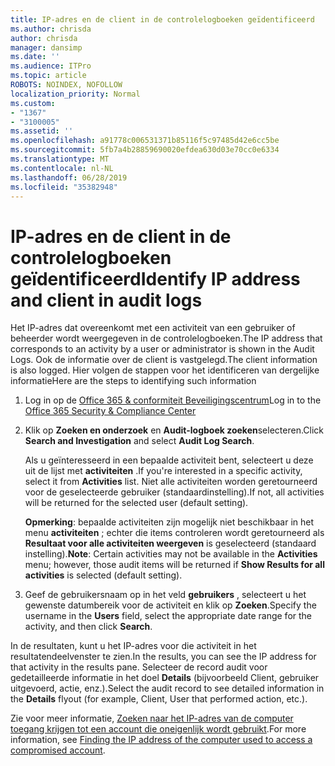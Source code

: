 ```yaml
---
title: IP-adres en de client in de controlelogboeken geïdentificeerd
ms.author: chrisda
author: chrisda
manager: dansimp
ms.date: ''
ms.audience: ITPro
ms.topic: article
ROBOTS: NOINDEX, NOFOLLOW
localization_priority: Normal
ms.custom:
- "1367"
- "3100005"
ms.assetid: ''
ms.openlocfilehash: a91778c006531371b85116f5c97485d42e6cc5be
ms.sourcegitcommit: 5fb7a4b28859690020efdea630d03e70cc0e6334
ms.translationtype: MT
ms.contentlocale: nl-NL
ms.lasthandoff: 06/28/2019
ms.locfileid: "35382948"
---
```

# <a name="identify-ip-address-and-client-in-audit-logs"></a><span data-ttu-id="5df11-102">IP-adres en de client in de controlelogboeken geïdentificeerd</span><span class="sxs-lookup"><span data-stu-id="5df11-102">Identify IP address and client in audit logs</span></span>

<span data-ttu-id="5df11-103">Het IP-adres dat overeenkomt met een activiteit van een gebruiker of beheerder wordt weergegeven in de controlelogboeken.</span><span class="sxs-lookup"><span data-stu-id="5df11-103">The IP address that corresponds to an activity by a user or administrator is shown in the Audit Logs.</span></span> <span data-ttu-id="5df11-104">Ook de informatie over de client is vastgelegd.</span><span class="sxs-lookup"><span data-stu-id="5df11-104">The client information is also logged.</span></span> <span data-ttu-id="5df11-105">Hier volgen de stappen voor het identificeren van dergelijke informatie</span><span class="sxs-lookup"><span data-stu-id="5df11-105">Here are the steps to identifying such information</span></span>

1. <span data-ttu-id="5df11-106">Log in op de [Office 365 & conformiteit Beveiligingscentrum](https://protection.office.com/)</span><span class="sxs-lookup"><span data-stu-id="5df11-106">Log in to the [Office 365 Security & Compliance Center](https://protection.office.com/)</span></span>

2. <span data-ttu-id="5df11-107">Klik op **Zoeken en onderzoek** en **Audit-logboek zoeken**selecteren.</span><span class="sxs-lookup"><span data-stu-id="5df11-107">Click **Search and Investigation** and select **Audit Log Search**.</span></span>

   <span data-ttu-id="5df11-108">Als u geïnteresseerd in een bepaalde activiteit bent, selecteert u deze uit de lijst met **activiteiten** .</span><span class="sxs-lookup"><span data-stu-id="5df11-108">If you're interested in a specific activity, select it from **Activities** list.</span></span> <span data-ttu-id="5df11-109">Niet alle activiteiten worden geretourneerd voor de geselecteerde gebruiker (standaardinstelling).</span><span class="sxs-lookup"><span data-stu-id="5df11-109">If not, all activities will be returned for the selected user (default setting).</span></span>

   <span data-ttu-id="5df11-110">**Opmerking**: bepaalde activiteiten zijn mogelijk niet beschikbaar in het menu **activiteiten** ; echter die items controleren wordt geretourneerd als **Resultaat voor alle activiteiten weergeven** is geselecteerd (standaard instelling).</span><span class="sxs-lookup"><span data-stu-id="5df11-110">**Note**: Certain activities may not be available in the **Activities** menu; however, those audit items will be returned if **Show Results for all activities** is selected (default setting).</span></span>

3. <span data-ttu-id="5df11-111">Geef de gebruikersnaam op in het veld **gebruikers** , selecteert u het gewenste datumbereik voor de activiteit en klik op **Zoeken**.</span><span class="sxs-lookup"><span data-stu-id="5df11-111">Specify the username in the **Users** field, select the appropriate date range for the activity, and then click **Search**.</span></span>

<span data-ttu-id="5df11-112">In de resultaten, kunt u het IP-adres voor die activiteit in het resultatendeelvenster te zien.</span><span class="sxs-lookup"><span data-stu-id="5df11-112">In the results, you can see the IP address for that activity in the results pane.</span></span> <span data-ttu-id="5df11-113">Selecteer de record audit voor gedetailleerde informatie in het doel **Details** (bijvoorbeeld Client, gebruiker uitgevoerd, actie, enz.).</span><span class="sxs-lookup"><span data-stu-id="5df11-113">Select the audit record to see detailed information in the **Details** flyout (for example, Client, User that performed action, etc.).</span></span>

<span data-ttu-id="5df11-114">Zie voor meer informatie, [Zoeken naar het IP-adres van de computer toegang krijgen tot een account die oneigenlijk wordt gebruikt](https://docs.microsoft.com/office365/securitycompliance/auditing-troubleshooting-scenarios#finding-the-ip-address-of-the-computer-used-to-access-a-compromised-account).</span><span class="sxs-lookup"><span data-stu-id="5df11-114">For more information, see [Finding the IP address of the computer used to access a compromised account](https://docs.microsoft.com/office365/securitycompliance/auditing-troubleshooting-scenarios#finding-the-ip-address-of-the-computer-used-to-access-a-compromised-account).</span></span>
